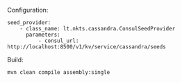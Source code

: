 Configuration:

    seed_provider:
        - class_name: lt.nkts.cassandra.ConsulSeedProvider
          parameters:
              - consul_url: http://localhost:8500/v1/kv/service/cassandra/seeds

Build:

    mvn clean compile assembly:single
